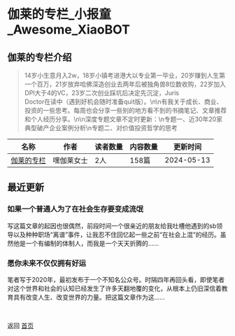 # 伽莱的专栏_小报童_Awesome_XiaoBOT

## 伽莱的专栏介绍
> 14岁小生意月入2w，18岁小镇考进港大以专业第一毕业，20岁赚到人生第一个百万，21岁放弃哈佛深造创业去两年后被独角兽8位数收购，22岁加入DPI大于4的VC，23岁二次创业踩坑后决定先沉淀，Juris  
Doctor在读中（遇到好机会随时准备quit版）。\n\n有我关于成长、商业、投资的一些思考。每周也会分享一些别的地方看不到的书摘笔记、文章推荐和个人经历分享。\n\n深度专题文章不定时更新：\n专题一、近30年20家典型破产企业案例分析\n专题二、对价值投资哲学的思考  
  


|名称|作者|读者数量|内容数量|更新时间|
|---|---|---|---|---|
|[伽莱的专栏](https://xiaobot.net/p/galaiodyssey?refer=0b133df9-27dc-423b-8101-639049001c13)|嘿伽莱女士|2人|158篇|2024-05-13|

## 最近更新
### 如果一个普通人为了在社会生存要变成流氓

写这篇文章的起因也很偶然，前段时间一个很亲近的朋友给我吐槽他遇到的sb领导以及种种职场“离谱”事件，让我忍不住回忆起一些之前“在社会上混”的经历。虽然他是一个有编制的体制人，而我是一个天天折腾的......

### 愿你未来不仅仅拥有好运

笔者写于2020年，最初发布于一个不知名公众号。时隔四年再回头看，即使笔者对这个世界和社会的认知已经发生了许多天翻地覆的变化，从根本上仍旧深信着教育具有改变人生、改变世界的力量。把这篇文章作为这......


<a href="https://github.com/Reno9527/awesome-xiaobot" style="color: white; text-decoration: none;">awesome-xiaobot</a>

返回 [首页](../README.md)
